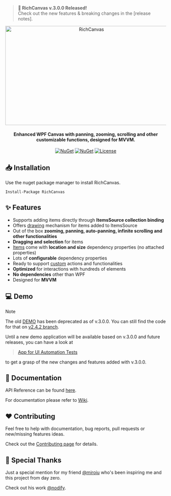> **🎉 RichCanvas v.3.0.0 Released!**  
> Check out the new features & breaking changes in the [release notes].

<div align="center">
  <img width="524" height="310" alt="RichCanvas" src="https://github.com/user-attachments/assets/584ae1fa-cefe-42ec-8129-86f93187a6ff" />
  <h4 align="center">Enhanced WPF Canvas with panning, zooming, scrolling and other customizable functions, designed for MVVM.</h4>
  
  [![NuGet](https://img.shields.io/nuget/v/RichCanvas?style=for-the-badge&logo=nuget&label=release)](https://www.nuget.org/packages/RichCanvas/)
  [![NuGet](https://img.shields.io/nuget/dt/RichCanvas?label=downloads&style=for-the-badge&logo=nuget)](https://www.nuget.org/packages/RichCanvas/)
  [![License](https://img.shields.io/github/license/mircea21S/RichCanvas?style=for-the-badge)](https://github.com/mircea21S/RichCanvas/blob/main/LICENSE)
</div>

## 📥 Installation
Use the nuget package manager to install RichCanvas.

```
Install-Package RichCanvas
```
## ✨ Features

- Supports adding items directly through **ItemsSource collection binding**
- Offers [drawing](https://github.com/mircea21S/RichCanvas/wiki/RichCanvas-Overview#drawing) mechanism for items added to ItemsSource
- Out of the box **zooming, panning, auto-panning, infinite scrolling and other functionalities**
- **Dragging and selection** for items
- [Items](https://github.com/mircea21S/RichCanvas/wiki/RichCanvasContainer-Overview) come with **location and size** dependency properties (no attached properties)
- Lots of **configurable** dependency properties
- Ready to support [custom](https://github.com/mircea21S/RichCanvas/wiki/RichCanvas-Overview#customize) actions and functionalities
- **Optimized** for interactions with hundreds of elements
- **No dependencies** other than WPF
- Designed for **MVVM**

## 💻 Demo

> [!NOTE]
> The old [DEMO](https://github.com/mircea21S/RichCanvas/blob/main/assets/DemoAnimation.gif) has been deprecated as of v.3.0.0.
> You can still find the code for that on [v2.4.2 branch](https://github.com/mircea21S/RichCanvas/tree/v2.4.2).

Until a new demo application will be available based on v.3.0.0 and future releases, you can have a look at 
> [App for UI Automation Tests](Automation%20Tests/RichCanvasUITests.App)

to get a grasp of the new changes and features added with v.3.0.0.

## 📝 Documentation

API Reference can be found [here](https://github.com/mircea21S/RichCanvas/wiki/API).

For documentation please refer to [Wiki](https://github.com/mircea21S/RichCanvas/wiki).

## ❤ Contributing

Feel free to help with documentation, bug reports, pull requests or new/missing features ideas.

Check out the [Contributing page](https://github.com/mircea21S/RichCanvas/tree/release-v3.0.0?tab=contributing-ov-file) for details.

## 🙏 Special Thanks

Just a special mention for my friend [@miroiu](https://github.com/miroiu) who's been inspiring me and this project from day zero.

Check out his work [@nodify](https://github.com/miroiu/nodify).
